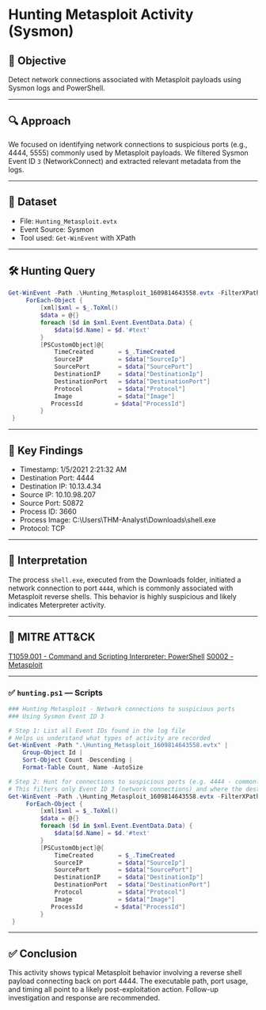 # Hunting Metasploit Activity (Sysmon)

## 📝 Objective

Detect network connections associated with Metasploit payloads using Sysmon logs and PowerShell.

---

## 🔍 Approach

We focused on identifying network connections to suspicious ports (e.g., 4444, 5555) commonly used by Metasploit payloads. We filtered Sysmon Event ID `3` (NetworkConnect) and extracted relevant metadata from the logs.

---

## 📁 Dataset

- File: `Hunting_Metasploit.evtx`
- Event Source: Sysmon
- Tool used: `Get-WinEvent` with XPath

---

## 🛠️ Hunting Query

```powershell
Get-WinEvent -Path .\Hunting_Metasploit_1609814643558.evtx -FilterXPath '*/System/EventID=3 and */EventData/Data[@Name="DestinationPort"] and */EventData/Data=4444' |
     ForEach-Object {
         [xml]$xml = $_.ToXml()
         $data = @{}
         foreach ($d in $xml.Event.EventData.Data) {
             $data[$d.Name] = $d.'#text'
         }
         [PSCustomObject]@{
             TimeCreated       = $_.TimeCreated
             SourceIP          = $data["SourceIp"]
             SourcePort        = $data["SourcePort"]
             DestinationIP     = $data["DestinationIp"]
             DestinationPort   = $data["DestinationPort"]
             Protocol          = $data["Protocol"]
             Image             = $data["Image"]
            ProcessId         = $data["ProcessId"]
         }
 }
```

---

## 📌 Key Findings
- Timestamp: 1/5/2021 2:21:32 AM
- Destination Port: 4444
- Destination IP: 10.13.4.34
- Source IP: 10.10.98.207
- Source Port: 50872
- Process ID: 3660
- Process Image: C:\Users\THM-Analyst\Downloads\shell.exe
- Protocol: TCP

---

## 🧩 Interpretation
The process `shell.exe`, executed from the Downloads folder, initiated a network connection to port `4444`, which is commonly associated with Metasploit reverse shells. This behavior is highly suspicious and likely indicates Meterpreter activity.

---

## 🔗 MITRE ATT&CK

[T1059.001 - Command and Scripting Interpreter: PowerShell](https://attack.mitre.org/techniques/T1059/001/)
[S0002 - Metasploit](https://attack.mitre.org/software/S0002/)

---

### ✅ `hunting.ps1` — Scripts

```powershell
### Hunting Metasploit - Network connections to suspicious ports
### Using Sysmon Event ID 3

# Step 1: List all Event IDs found in the log file
# Helps us understand what types of activity are recorded
Get-WinEvent -Path ".\Hunting_Metasploit_1609814643558.evtx" |
    Group-Object Id |
    Sort-Object Count -Descending |
    Format-Table Count, Name -AutoSize

# Step 2: Hunt for connections to suspicious ports (e.g. 4444 - commonly used by Metasploit)
# This filters only Event ID 3 (network connections) and where the destination port is 4444
Get-WinEvent -Path .\Hunting_Metasploit_1609814643558.evtx -FilterXPath '*/System/EventID=3 and */EventData/Data[@Name="DestinationPort"] and */EventData/Data=4444' |
     ForEach-Object {
         [xml]$xml = $_.ToXml()
         $data = @{}
         foreach ($d in $xml.Event.EventData.Data) {
             $data[$d.Name] = $d.'#text'
         }
         [PSCustomObject]@{
             TimeCreated       = $_.TimeCreated
             SourceIP          = $data["SourceIp"]
             SourcePort        = $data["SourcePort"]
             DestinationIP     = $data["DestinationIp"]
             DestinationPort   = $data["DestinationPort"]
             Protocol          = $data["Protocol"]
             Image             = $data["Image"]
            ProcessId         = $data["ProcessId"]
         }
 }
```

---

## ✅ Conclusion
This activity shows typical Metasploit behavior involving a reverse shell payload connecting back on port 4444. The executable path, port usage, and timing all point to a likely post-exploitation action. Follow-up investigation and response are recommended.
